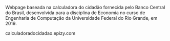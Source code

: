 Webpage baseada na calculadora do cidadão fornecida pelo Banco Central do Brasil, desenvolvida para a disciplina de Economia no curso de Engenharia de Computação da Universidade Federal do Rio Grande, em 2019.

calculadoradocidadao.epizy.com
